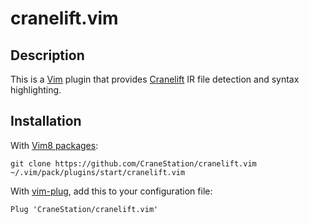 # cranelift.vim

## Description

This is a [Vim] plugin that provides [Cranelift] IR file detection and syntax highlighting.

[Vim]: https://www.vim.org/
[Cranelift]: https://github.com/CraneStation/cranelift

## Installation

With [Vim8 packages]:
```
git clone https://github.com/CraneStation/cranelift.vim ~/.vim/pack/plugins/start/cranelift.vim
```

With [vim-plug], add this to your configuration file:
```
Plug 'CraneStation/cranelift.vim'
```

[Vim8 packages]: http://vimhelp.appspot.com/repeat.txt.html#packages
[vim-plug]: https://github.com/junegunn/vim-plug/
